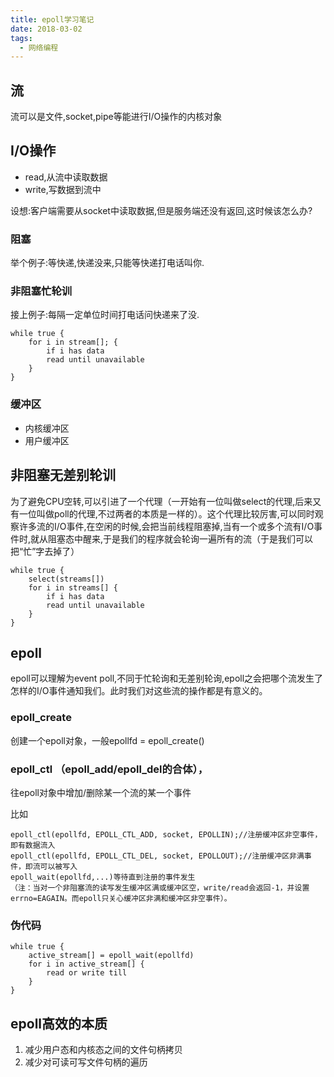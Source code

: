 ```yaml
---
title: epoll学习笔记
date: 2018-03-02
tags: 
  - 网络编程
---
```


## 流
流可以是文件,socket,pipe等能进行I/O操作的内核对象

## I/O操作

- read,从流中读取数据
- write,写数据到流中

设想:客户端需要从socket中读取数据,但是服务端还没有返回,这时候该怎么办?

### 阻塞
举个例子:等快递,快递没来,只能等快递打电话叫你.

### 非阻塞忙轮训
接上例子:每隔一定单位时间打电话问快递来了没.

```
while true {
	for i in stream[]; {
		if i has data
		read until unavailable
	}
}
```

### 缓冲区

- 内核缓冲区
- 用户缓冲区

## 非阻塞无差别轮训

为了避免CPU空转,可以引进了一个代理（一开始有一位叫做select的代理,后来又有一位叫做poll的代理,不过两者的本质是一样的）。这个代理比较厉害,可以同时观察许多流的I/O事件,在空闲的时候,会把当前线程阻塞掉,当有一个或多个流有I/O事件时,就从阻塞态中醒来,于是我们的程序就会轮询一遍所有的流（于是我们可以把“忙”字去掉了）
```
while true {
	select(streams[])
	for i in streams[] {
		if i has data
		read until unavailable
	}		
}
```

## epoll

epoll可以理解为event poll,不同于忙轮询和无差别轮询,epoll之会把哪个流发生了怎样的I/O事件通知我们。此时我们对这些流的操作都是有意义的。

### epoll_create 

创建一个epoll对象，一般epollfd = epoll_create()

### epoll_ctl （epoll_add/epoll_del的合体），

往epoll对象中增加/删除某一个流的某一个事件

比如
```
epoll_ctl(epollfd, EPOLL_CTL_ADD, socket, EPOLLIN);//注册缓冲区非空事件，即有数据流入
epoll_ctl(epollfd, EPOLL_CTL_DEL, socket, EPOLLOUT);//注册缓冲区非满事件，即流可以被写入
epoll_wait(epollfd,...)等待直到注册的事件发生
（注：当对一个非阻塞流的读写发生缓冲区满或缓冲区空，write/read会返回-1，并设置errno=EAGAIN。而epoll只关心缓冲区非满和缓冲区非空事件）。

```

### 伪代码

```
while true {
	active_stream[] = epoll_wait(epollfd)
	for i in active_stream[] {
		read or write till
	}
}
```

## epoll高效的本质

1. 减少用户态和内核态之间的文件句柄拷贝
2. 减少对可读可写文件句柄的遍历